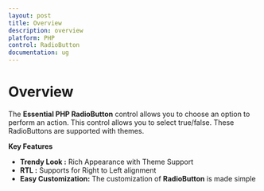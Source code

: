 ```yaml
---
layout: post
title: Overview
description: overview
platform: PHP
control: RadioButton
documentation: ug
---
```


# Overview

The **Essential PHP RadioButton** control allows you to choose an option to perform an action. This control allows you to select true/false. These RadioButtons are supported with themes.

**Key Features**

* **Trendy Look :** Rich Appearance with Theme Support
* **RTL :** Supports for Right to Left alignment
* **Easy Customization:** The customization of **RadioButton**  is made simple
